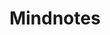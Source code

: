 ---
title: Mindnotes
description: Text to Mindmap tool.

sourceUrl: https://github.com/marcoklein/mindnotes
urls:
- url: https://mindnotes.kleinprojects.com
  text: Open App
  icon: fas fa-chalkboard
---